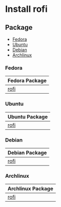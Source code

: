 

# Install rofi




## Package

* [Fedora](#fedora)
* [Ubuntu](#ubuntu)
* [Debian](#debian)
* [Archlinux](#archlinux)




### Fedora

| Fedora Package |
| --- |
| [rofi](https://packages.fedoraproject.org/pkgs/rofi/rofi/) |




### Ubuntu

| Ubuntu Package |
| --- |
| [rofi](https://packages.ubuntu.com/noble/rofi) |




### Debian

| Debian Package |
| --- |
| [rofi](https://packages.debian.org/stable/rofi) |




### Archlinux

| Archlinux Package |
| --- |
| [rofi](https://archlinux.org/packages/extra/x86_64/rofi/) |
